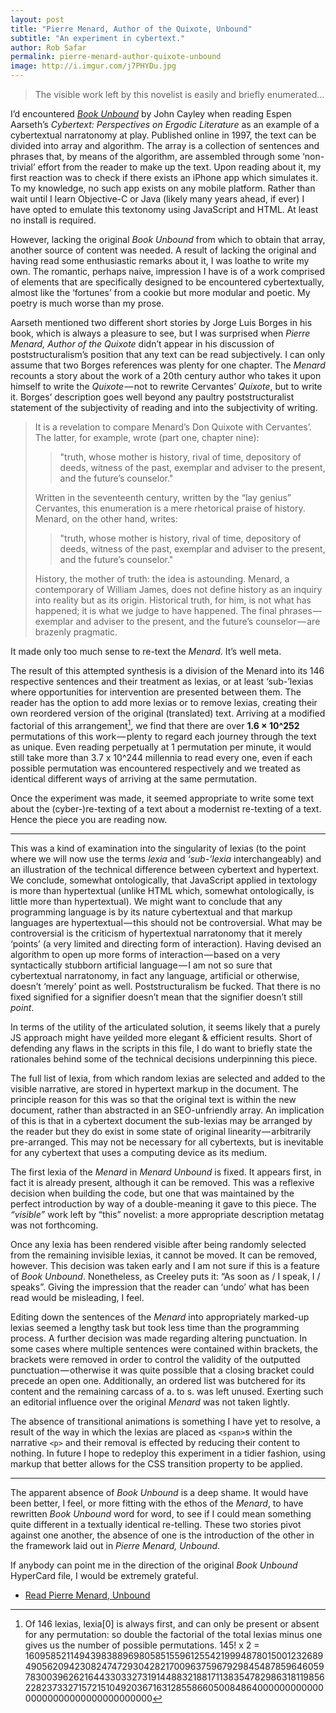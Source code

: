 ```yaml
---
layout: post
title: "Pierre Menard, Author of the Quixote, Unbound"
subtitle: "An experiment in cybertext."
author: Rob Safar
permalink: pierre-menard-author-quixote-unbound
image: http://i.imgur.com/j7PHYDu.jpg
---
```


> The visible work left by this novelist is easily and briefly enumerated…

I’d encountered *[Book Unbound](http://muse.jhu.edu/journals/postmodern_culture/v007/7.3cayley.html)* by John Cayley when reading Espen Aarseth’s *Cybertext: Perspectives on Ergodic Literature* as an example of a cybertextual narratonomy at play. Published online in 1997, the text can be divided into array and algorithm. The array is a collection of sentences and phrases that, by means of the algorithm, are assembled through some ‘non-trivial’ effort from the reader to make up the text. Upon reading about it, my first reaction was to check if there exists an iPhone app which simulates it. To my knowledge, no such app exists on any mobile platform. Rather than wait until I learn Objective-C or Java (likely many years ahead, if ever) I have opted to emulate this textonomy using JavaScript and HTML. At least no install is required.

However, lacking the original *Book Unbound* from which to obtain that array, another source of content was needed. A result of lacking the original and having read some enthusiastic remarks about it, I was loathe to write my own. The romantic, perhaps naive, impression I have is of a work comprised of elements that are specifically designed to be encountered cybertextually, almost like the ‘fortunes’ from a cookie but more modular and poetic. My poetry is much worse than my prose.

Aarseth mentioned two different short stories by Jorge Luis Borges in his book, which is always a pleasure to see, but I was surprised when *Pierre Menard, Author of the Quixote* didn’t appear in his discussion of poststructuralism’s position that any text can be read subjectively. I can only assume that two Borges references was plenty for one chapter. The *Menard* recounts a story about the work of a 20th century author who takes it upon himself to write the *Quixote* — not to rewrite Cervantes’ *Quixote*, but to write it. Borges’ description goes well beyond any paultry poststructuralist statement of the subjectivity of reading and into the subjectivity of writing.

> It is a revelation to compare Menard’s Don Quixote with Cervantes’. The latter, for example, wrote (part one, chapter nine): 
>
>> "truth, whose mother is history, rival of time, depository of deeds, witness of the past, exemplar and adviser to the present, and the future’s counselor." 
>
> Written in the seventeenth century, written by the “lay genius” Cervantes, this enumeration is a mere rhetorical praise of history. Menard, on the other hand, writes: 
>
>> "truth, whose mother is history, rival of time, depository of deeds, witness of the past, exemplar and adviser to the present, and the future’s counselor." 
>
> History, the mother of truth: the idea is astounding. Menard, a contemporary of William James, does not define history as an inquiry into reality but as its origin. Historical truth, for him, is not what has happened; it is what we judge to have happened. The final phrases — exemplar and adviser to the present, and the future’s counselor — are brazenly pragmatic.

It made only too much sense to re-text the *Menard*. It’s well meta.

The result of this attempted synthesis is a division of the Menard into its 146 respective sentences and their treatment as lexias, or at least ‘sub-’lexias where opportunities for intervention are presented between them. The reader has the option to add more lexias or to remove lexias, creating their own reordered version of the original (translated) text. Arriving at a modified factorial of this arrangement[^fn-lexia_count], we find that there are over **1.6 × 10^252** permutations of this work — plenty to regard each journey through the text as unique. Even reading perpetually at 1 permutation per minute, it would still take more than 3.7 x 10^244 millennia to read every one, even if each possible permutation was encountered respectively and we treated as identical different ways of arriving at the same permutation.

[^fn-lexia_count]: Of 146 lexias, lexia[0] is always first, and can only be present or absent for any permutation: so double the factorial of the total lexias minus one gives us the number of possible permutations. 145! x 2 = 1609585211494398388969805851559612554219994878015001232689490562094230824747293042821700963759679298454878596460597830039626216443303327319144883218817113835478298631811985622823733271572151049203671631285586605008486400000000000000000000000000000000000

Once the experiment was made, it seemed appropriate to write some text about the (cyber-)re-texting of a text about a modernist re-texting of a text. Hence the piece you are reading now.

<hr>

This was a kind of examination into the singularity of lexias (to the point where we will now use the terms *lexia* and *‘sub-’lexia* interchangeably) and an illustration of the technical difference between cybertext and hypertext. We conclude, somewhat ontologically, that JavaScript applied in textology is more than hypertextual (unlike HTML which, somewhat ontologically, is little more than hypertextual). We might want to conclude that any programming language is by its nature cybertextual and that markup languages are hypertextual — this should not be controversial. What may be controversial is the criticism of hypertextual narratonomy that it merely ‘points’ (a very limited and directing form of interaction). Having devised an algorithm to open up more forms of interaction — based on a very syntactically stubborn artificial language — I am not so sure that cybertextual narratonomy, in fact any language, artificial or otherwise, doesn’t ‘merely’ point as well. Poststructuralism be fucked. That there is no fixed signified for a signifier doesn’t mean that the signifier doesn’t still *point*.

In terms of the utility of the articulated solution, it seems likely that a purely JS approach might have yeilded more elegant & efficient results. Short of defending any flaws in the scripts in this file, I do want to briefly state the rationales behind some of the technical decisions underpinning this piece.

The full list of lexia, from which random lexias are selected and added to the visible narrative, are stored in hypertext markup in the document. The principle reason for this was so that the original text is within the new document, rather than abstracted in an SEO-unfriendly array. An implication of this is that in a cybertext document the sub-lexias may be arranged by the reader but they do exist in some state of original linearity — arbitrarily pre-arranged. This may not be necessary for all cybertexts, but is inevitable for any cybertext that uses a computing device as its medium.

The first lexia of the *Menard* in *Menard Unbound* is fixed. It appears first, in fact it is already present, although it can be removed. This was a reflexive decision when building the code, but one that was maintained by the perfect introduction by way of a double-meaning it gave to this piece. The *“visible”* work left by “this” novelist: a more appropriate description metatag was not forthcoming.

Once any lexia has been rendered visible after being randomly selected from the remaining invisible lexias, it cannot be moved. It can be removed, however. This decision was taken early and I am not sure if this is a feature of *Book Unbound*. Nonetheless, as Creeley puts it: “As soon as / I speak, I / speaks”. Giving the impression that the reader can ‘undo’ what has been read would be misleading, I feel.

Editing down the sentences of the *Menard* into appropriately marked-up lexias seemed a lengthy task but took less time than the programming process. A further decision was made regarding altering punctuation. In some cases where multiple sentences were contained within brackets, the brackets were removed in order to control the validity of the outputted punctuation — otherwise it was quite possible that a closing bracket could precede an open one. Additionally, an ordered list was butchered for its content and the remaining carcass of a. to s. was left unused. Exerting such an editorial influence over the original *Menard* was not taken lightly.

The absence of transitional animations is something I have yet to resolve, a result of the way in which the lexias are placed as `<span>`s within the narrative `<p>` and their removal is effected by reducing their content to nothing. In future I hope to redeploy this experiment in a tidier fashion, using markup that better allows for the CSS transition property to be applied.

<hr>

The apparent absence of *Book Unbound* is a deep shame. It would have been better, I feel, or more fitting with the ethos of the *Menard*, to have rewritten *Book Unbound* word for word, to see if I could mean something quite different in a textually identical re-telling. These two stories pivot against one another, the absence of one is the introduction of the other in the framework laid out in *Pierre Menard, Unbound*.

If anybody can point me in the direction of the original *Book Unbound* HyperCard file, I would be extremely grateful.

* [Read Pierre Menard, Unbound](http://situationi.st/MenardUnbound.html)
